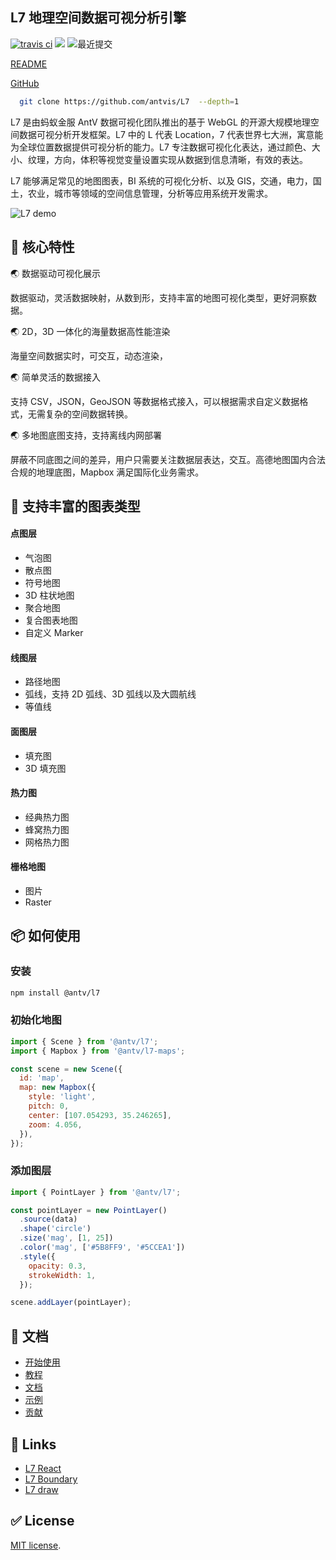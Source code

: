 ## L7 地理空间数据可视分析引擎

[![travis ci](https://travis-ci.com/antvis/L7.svg?branch=master)](https://travis-ci.com/antvis/L7) [![](https://flat.badgen.net/npm/v/@antv/l7?icon=npm)](https://www.npmjs.com/package/@antv/l7) ![最近提交](https://badgen.net/github/last-commit/antvis/L7)

[README](./README.en-US.md)

[GitHub](https://github.com/antvis/L7)

```bash
  git clone https://github.com/antvis/L7  --depth=1
```

L7 是由蚂蚁金服 AntV 数据可视化团队推出的基于 WebGL 的开源大规模地理空间数据可视分析开发框架。L7 中的 L 代表 Location，7 代表世界七大洲，寓意能为全球位置数据提供可视分析的能力。L7 专注数据可视化化表达，通过颜色、大小、纹理，方向，体积等视觉变量设置实现从数据到信息清晰，有效的表达。

L7 能够满足常见的地图图表，BI 系统的可视化分析、以及 GIS，交通，电力，国土，农业，城市等领域的空间信息管理，分析等应用系统开发需求。

![L7 demo](https://gw.alipayobjects.com/mdn/rms_855bab/afts/img/A*S-73QpO8d0YAAAAAAAAAAABkARQnAQ)

## 🌟 核心特性

🌏 数据驱动可视化展示

数据驱动，灵活数据映射，从数到形，支持丰富的地图可视化类型，更好洞察数据。

🌏 2D，3D 一体化的海量数据高性能渲染

海量空间数据实时，可交互，动态渲染，

🌏 简单灵活的数据接入

支持 CSV，JSON，GeoJSON 等数据格式接入，可以根据需求自定义数据格式，无需复杂的空间数据转换。

🌏 多地图底图支持，支持离线内网部署

屏蔽不同底图之间的差异，用户只需要关注数据层表达，交互。高德地图国内合法合规的地理底图，Mapbox 满足国际化业务需求。

## 🌈 支持丰富的图表类型

#### 点图层

- 气泡图
- 散点图
- 符号地图
- 3D 柱状地图
- 聚合地图
- 复合图表地图
- 自定义 Marker

#### 线图层

- 路径地图
- 弧线，支持 2D 弧线、3D 弧线以及大圆航线
- 等值线

#### 面图层

- 填充图
- 3D 填充图

#### 热力图

- 经典热力图
- 蜂窝热力图
- 网格热力图

#### 栅格地图

- 图片
- Raster

## 📦 如何使用

### 安装

```bash
npm install @antv/l7
```

### 初始化地图

```javascript
import { Scene } from '@antv/l7';
import { Mapbox } from '@antv/l7-maps';

const scene = new Scene({
  id: 'map',
  map: new Mapbox({
    style: 'light',
    pitch: 0,
    center: [107.054293, 35.246265],
    zoom: 4.056,
  }),
});
```

### 添加图层

```javascript
import { PointLayer } from '@antv/l7';

const pointLayer = new PointLayer()
  .source(data)
  .shape('circle')
  .size('mag', [1, 25])
  .color('mag', ['#5B8FF9', '#5CCEA1'])
  .style({
    opacity: 0.3,
    strokeWidth: 1,
  });

scene.addLayer(pointLayer);
```

## :memo: 文档

- [开始使用](https://l7.antv.vision/en/docs/api/l7)
- [教程](https://l7.antv.vision/en/docs/tutorial/quickstart)
- [文档](https://l7.antv.vision/en/docs/api/l7)
- [示例](https://l7.antv.vision/en/examples/gallery/basic)
- [贡献](./.github/CONTRIBUTING.md)

## 🔗 Links

- [L7 React](https://github.com/antvis/L7-React)
- [L7 Boundary](https://github.com/antvis/L7-boundary)
- [L7 draw](https://github.com/antvis/L7-draw)

## ✅ License

[MIT license](./LICENSE).
